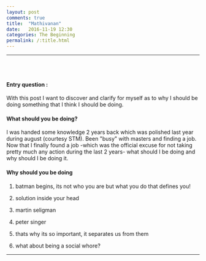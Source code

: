 ```yaml
---
layout: post
comments: true
title:  "Mathivanan"
date:   2016-11-19 12:30
categories: The Beginning
permalink: /:title.html
---
```


---
<br><br>


<!-- <img src="/images/git.png" width="200" height="200" /> --> 

#### **Entry question** : 

With this post I want to discover and clarify for myself as to why I should be doing something that I think I should be doing.


#### **What should you be doing?**

I was handed some knowledge 2 years back which was polished last year during august (courtesy STM). Been "busy" with masters and finding a job. Now that I finally found a job -which was the official excuse for not taking pretty much any action during the last 2 years- what should I be doing and why should I be doing it.
#### **Why should you be doing**
1) batman begins,  its not who you are but what you do that defines you!

2) solution inside your head

3) martin seligman

4) peter singer

5) thats why its so important, it separates us from them

6) what about being a social whore?  
---

